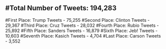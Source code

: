 #Total Number of Tweets: 194,283 
---
#First Place: Trump Tweets - 75,255
#Second Place: Clinton Tweets - 29,367
#Third Place: Cruz Tweets - 28,032
#Fourth Place: Rubio Tweets - 25,892
#Fifth Place: Sanders Tweets - 16,879
#Sixth Place: Jeb! Tweets - 10,603
#Seventh Place: Kasich Tweets - 4,704
#Last Place: Carson Tweets - 3,552
